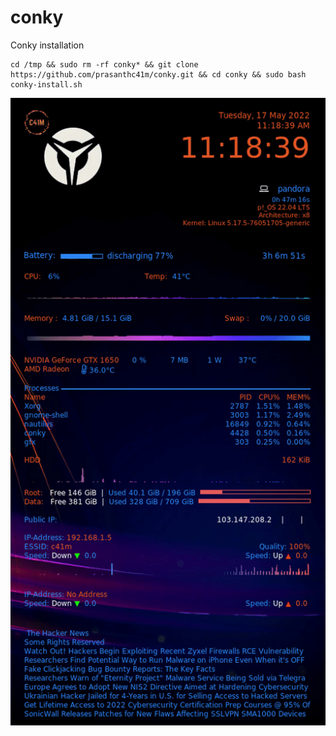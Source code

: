 # conky
Conky installation

```
cd /tmp && sudo rm -rf conky* && git clone https://github.com/prasanthc41m/conky.git && cd conky && sudo bash conky-install.sh
```

![Conky](https://github.com/prasanthc41m/conky/blob/main/%20conky.gif)
<!--  ![Screenshot](Screenshot_conky.png) -->
